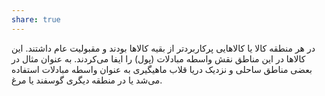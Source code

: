 ```yaml
---
share: true
---
```

در هر منطقه کالا یا کالاهایی پرکاربردتر از بقیه کالاها بودند و مقبولیت عام داشتند. این کالاها در این مناطق نقش واسطه مبادلات (پول) را ایفا می‌کردند. به عنوان مثال در بعضی مناطق ساحلی و نزدیک دریا قلاب ماهیگیری به عنوان واسطه مبادلات استفاده می‌شد یا در منطقه‌ دیگری گوسفند یا مرغ.